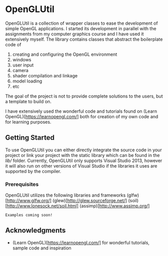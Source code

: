 # OpenGLUtil

OpenGLUtil is a collection of wrapper classes to ease the development of simple OpenGL applications. I started its development
in parallel with the assignments from my computer graphics course and I have used it extensively myself.
The library contains classes that abstract the boilerplate code of 

1. creating and configuring the OpenGL environment
2. windows
3. user input
4. camera
5. shader compilation and linkage
6. model loading
7. etc

The goal of the project is not to provide complete solutions to the users, but a template to build on.

I have extensively used the wonderful code and tutorials found on (Learn OpenGL)[https://learnopengl.com/] both for creation
of my own code and for learning purposes.

## Getting Started

To use OpenGLUtil you can either directly integrate the source code in your project or link your project with the static library
which can be found in the _lib/_ folder. Currently, OpenGLUtil only supports Visual Studio 2013, however it will also run on other versions
of Visual Studio if the libraries it uses are supported by the compiler.

### Prerequisites

OpenGLUtil utilizes the following libraries and frameworks
(glfw)[http://www.glfw.org/]
(glew)[http://glew.sourceforge.net/]
(soil)[http://www.lonesock.net/soil.html]
(assimp)[http://www.assimp.org/]

```
Examples coming soon!
```

## Acknowledgments

* (Learn OpenGL)[https://learnopengl.com/] for wonderful tutorials, sample code and inspiration
